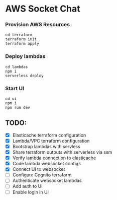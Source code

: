 # AWS Socket Chat

### Provision AWS Resources

```
cd terraform
terraform init
terraform apply
```

### Deploy lambdas

```
cd lambdas
npm i
serverless deploy
```

### Start UI

```
cd ui
npm i
npm run dev
```

## TODO:

- [x] Elasticache terraform configuration
- [x] Lambda/VPC terraform configuration
- [x] Bootstrap lambdas with servless
- [x] Share terraform outputs with serverless via ssm
- [x] Verify lambda connection to elasticache
- [x] Code lambda websocket configs
- [x] Connect UI to websocket
- [ ] Configure Cognito terraform
- [ ] Authenticate websocket lambdas
- [ ] Add auth to UI
- [ ] Enable login in UI
